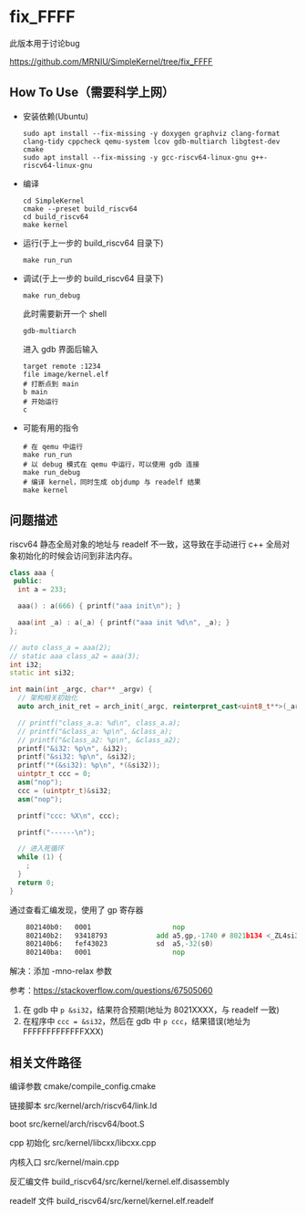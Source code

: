 
# fix_FFFF

此版本用于讨论bug

https://github.com/MRNIU/SimpleKernel/tree/fix_FFFF

## How To Use（需要科学上网）

- 安装依赖(Ubuntu) 

  ```shell
  sudo apt install --fix-missing -y doxygen graphviz clang-format clang-tidy cppcheck qemu-system lcov gdb-multiarch libgtest-dev cmake
  sudo apt install --fix-missing -y gcc-riscv64-linux-gnu g++-riscv64-linux-gnu
  ```

- 编译

  ```shell
  cd SimpleKernel
  cmake --preset build_riscv64
  cd build_riscv64
  make kernel
  ```

- 运行(于上一步的 build_riscv64 目录下)

  ```shell
  make run_run
  ```

- 调试(于上一步的 build_riscv64 目录下)

  ```shell
  make run_debug
  ```

  此时需要新开一个 shell

  ```shell
  gdb-multiarch
  ```

  进入 gdb 界面后输入

  ```shell
  target remote :1234
  file image/kernel.elf
  # 打断点到 main
  b main
  # 开始运行
  c
  ```

- 可能有用的指令

  ```shell
  # 在 qemu 中运行
  make run_run
  # 以 debug 模式在 qemu 中运行，可以使用 gdb 连接
  make run_debug
  # 编译 kernel，同时生成 objdump 与 readelf 结果
  make kernel
  ```


## 问题描述

riscv64 静态全局对象的地址与 readelf 不一致，这导致在手动进行 c++ 全局对象初始化的时候会访问到非法内存。

```c++
class aaa {
 public:
  int a = 233;

  aaa() : a(666) { printf("aaa init\n"); }

  aaa(int _a) : a(_a) { printf("aaa init %d\n", _a); }
};

// auto class_a = aaa(2);
// static aaa class_a2 = aaa(3);
int i32;
static int si32;

int main(int _argc, char** _argv) {
  // 架构相关初始化
  auto arch_init_ret = arch_init(_argc, reinterpret_cast<uint8_t**>(_argv));

  // printf("class_a.a: %d\n", class_a.a);
  // printf("&class_a: %p\n", &class_a);
  // printf("&class_a2: %p\n", &class_a2);
  printf("&i32: %p\n", &i32);
  printf("&si32: %p\n", &si32);
  printf("*(&si32): %p\n", *(&si32));
  uintptr_t ccc = 0;
  asm("nop");
  ccc = (uintptr_t)&si32;
  asm("nop");

  printf("ccc: %X\n", ccc);

  printf("------\n");

  // 进入死循环
  while (1) {
    ;
  }
  return 0;
}
```

通过查看汇编发现，使用了 gp 寄存器

```asm
    802140b0:	0001                	nop
    802140b2:	93418793          	add	a5,gp,-1740 # 8021b134 <_ZL4si32>
    802140b6:	fef43023          	sd	a5,-32(s0)
    802140ba:	0001                	nop
```

解决：添加 -mno-relax 参数

参考：https://stackoverflow.com/questions/67505060


1. 在 gdb 中 `p &si32`，结果符合预期(地址为 8021XXXX，与 readelf 一致)
2. 在程序中 `ccc = &si32`，然后在 gdb 中 `p ccc`，结果错误(地址为 FFFFFFFFFFFFFXXX)

## 相关文件路径

编译参数 cmake/compile_config.cmake

链接脚本 src/kernel/arch/riscv64/link.ld

boot src/kernel/arch/riscv64/boot.S

cpp 初始化 src/kernel/libcxx/libcxx.cpp

内核入口 src/kernel/main.cpp

反汇编文件 build_riscv64/src/kernel/kernel.elf.disassembly

readelf 文件 build_riscv64/src/kernel/kernel.elf.readelf
